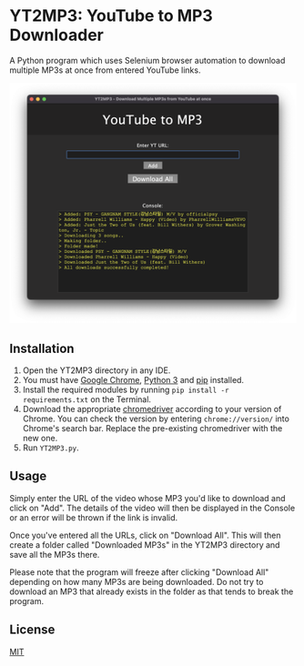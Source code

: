 # YT2MP3: YouTube to MP3 Downloader
A Python program which uses Selenium browser automation to download multiple MP3s at once from entered YouTube links.

<p align="center">
<img src="https://raw.githubusercontent.com/Arihaan/YT2MP3/main/Screenshot.png" width="900"></img>
</p>

## Installation

1. Open the YT2MP3 directory in any IDE.
2. You must have [Google Chrome](https://www.google.com/chrome/ "Chrome Link"), [Python 3](https://www.python.org/downloads/ "Python 3 link") and [pip](https://pypi.org/project/pip/ "PIP link") installed.
3. Install the required modules by running `pip install -r requirements.txt` on the Terminal.
4. Download the appropriate [chromedriver](https://chromedriver.chromium.org/downloads "chromedriver link") according to your version of Chrome. You can check the version by entering `chrome://version/` into Chrome's search bar. Replace the pre-existing chromedriver with the new one.
5. Run `YT2MP3.py`.

## Usage

Simply enter the URL of the video whose MP3 you'd like to download and click on "Add". The details of the video will then be displayed in the Console or an error will be thrown if the link is invalid. 

Once you've entered all the URLs, click on "Download All". This will then create a folder called "Downloaded MP3s" in the YT2MP3 directory and save all the MP3s there.

Please note that the program will freeze after clicking "Download All" depending on how many MP3s are being downloaded. Do not try to download an MP3 that already exists in the folder as that tends to break the program.

## License
[MIT](https://opensource.org/licenses/MIT "MIT Link")
